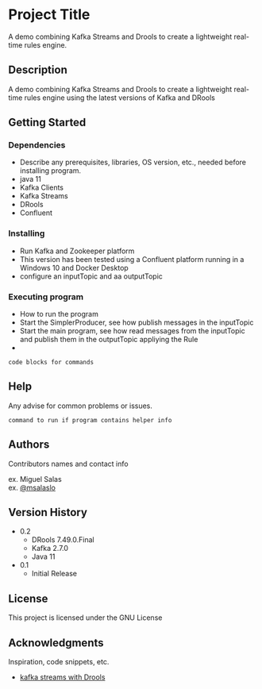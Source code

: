 # Project Title

A demo combining Kafka Streams and Drools to create a lightweight real-time rules engine.

## Description

A demo combining Kafka Streams and Drools to create a lightweight real-time rules engine using the latest versions of Kafka and DRools

## Getting Started

### Dependencies

* Describe any prerequisites, libraries, OS version, etc., needed before installing program.
* java 11
* Kafka Clients
* Kafka Streams
* DRools
* Confluent

### Installing

* Run Kafka and Zookeeper platform
* This version has been tested using a Confluent platform running in a Windows 10 and Docker Desktop
* configure an inputTopic and aa outputTopic

### Executing program

* How to run the program
* Start the SimplerProducer, see how publish messages in the inputTopic
* Start the main program, see how read messages from the inputTopic and publish them in the outputTopic appliying the Rule
*
```
code blocks for commands
```

## Help

Any advise for common problems or issues.
```
command to run if program contains helper info
```

## Authors

Contributors names and contact info

ex. Miguel Salas  
ex. [@msalaslo](https://github.com/msalaslo)

## Version History

* 0.2
    * DRools 7.49.0.Final
    * Kafka 2.7.0
    * Java 11
* 0.1
    * Initial Release

## License

This project is licensed under the GNU License 

## Acknowledgments

Inspiration, code snippets, etc.
* [kafka streams with Drools](http://www.hadoopathome.co.uk/Kafka-Streams-Drools-Lightweight-Real-Time-Rules-Engine/)

